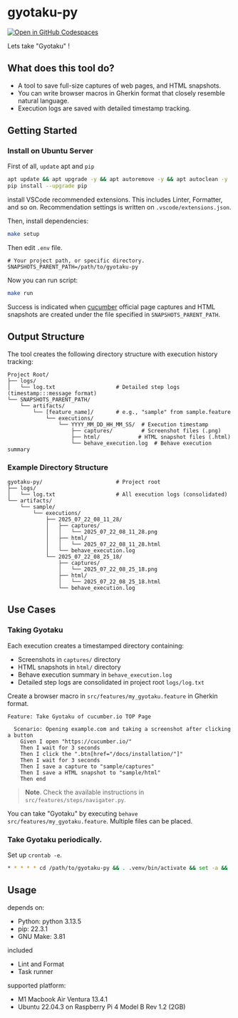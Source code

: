 # gyotaku-py

[![Open in GitHub Codespaces](https://github.com/codespaces/badge.svg)](https://codespaces.new/Yoshida24/gyotaku-py)

Lets take "Gyotaku" !

## What does this tool do?

- A tool to save full-size captures of web pages, and HTML snapshots.
- You can write browser macros in Gherkin format that closely resemble natural language.
- Execution logs are saved with detailed timestamp tracking.

## Getting Started

### Install on Ubuntu Server
First of all, `update` apt and `pip`

```bash
apt update && apt upgrade -y && apt autoremove -y && apt autoclean -y
pip install --upgrade pip
```

install VSCode recommended extensions. This includes Linter, Formatter, and so on. Recommendation settings is written on `.vscode/extensions.json`.

Then, install dependencies:

```bash
make setup
```

Then edit `.env` file.

```.env
# Your project path, or specific directory.
SNAPSHOTS_PARENT_PATH=/path/to/gyotaku-py
```

Now you can run script:

```bash
make run
```

Success is indicated when [cucumber](https://cucumber.io/) official page captures and HTML snapshots are created under the file specified in `SNAPSHOTS_PARENT_PATH`.

## Output Structure

The tool creates the following directory structure with execution history tracking:

```
Project Root/
├── logs/
│   └── log.txt                   # Detailed step logs (timestamp:::message format)
└── SNAPSHOTS_PARENT_PATH/
    └── artifacts/
        └── [feature_name]/       # e.g., "sample" from sample.feature
            └── executions/
                └── YYYY_MM_DD_HH_MM_SS/  # Execution timestamp
                    ├── captures/         # Screenshot files (.png)
                    ├── html/            # HTML snapshot files (.html)
                    └── behave_execution.log  # Behave execution summary
```

### Example Directory Structure
```
gyotaku-py/                       # Project root
├── logs/
│   └── log.txt                   # All execution logs (consolidated)
└── artifacts/
    └── sample/
        └── executions/
            ├── 2025_07_22_08_11_28/
            │   ├── captures/
            │   │   └── 2025_07_22_08_11_28.png
            │   ├── html/
            │   │   └── 2025_07_22_08_11_28.html
            │   └── behave_execution.log
            └── 2025_07_22_08_25_18/
                ├── captures/
                │   └── 2025_07_22_08_25_18.png
                ├── html/
                │   └── 2025_07_22_08_25_18.html
                └── behave_execution.log
```

## Use Cases

### Taking Gyotaku
Each execution creates a timestamped directory containing:
- Screenshots in `captures/` directory
- HTML snapshots in `html/` directory
- Behave execution summary in `behave_execution.log`
- Detailed step logs are consolidated in project root `logs/log.txt`

Create a browser macro in `src/features/my_gyotaku.feature` in Gherkin format.

```my_gyotaku.feature
Feature: Take Gyotaku of cucumber.io TOP Page

  Scenario: Opening example.com and taking a screenshot after clicking a button
    Given I open "https://cucumber.io/"
    Then I wait for 3 seconds
    Then I click the ".btn[href="/docs/installation/"]"
    Then I wait for 3 seconds
    Then I save a capture to "sample/captures"
    Then I save a HTML snapshot to "sample/html"
    Then end
```

> **Note**.
> Check the available instructions in `src/features/steps/navigater.py`.

You can take "Gyotaku" by executing `behave src/features/my_gyotaku.feature`.
Multiple files can be placed.

### Take Gyotaku periodically.
Set up `crontab -e`.

```bash
* * * * * cd /path/to/gyotaku-py && . .venv/bin/activate && set -a && . ./.env && set +a && behave src/features/scheduled_gyotaku.feature
```

## Usage

depends on:
- Python: python 3.13.5
- pip: 22.3.1
- GNU Make: 3.81

included
- Lint and Format
- Task runner

supported platform:
- M1 Macbook Air Ventura 13.4.1
- Ubuntu 22.04.3 on Raspberry Pi 4 Model B Rev 1.2 (2GB)
